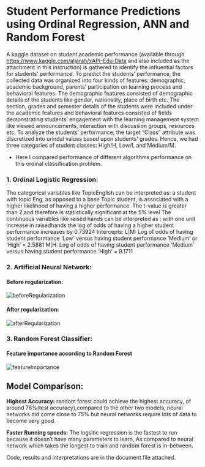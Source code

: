# Student Performance Predictions using Ordinal Regression, ANN and Random Forest
A kaggle dataset on student academic performance (available through https://www.kaggle.com/aljarah/xAPI-Edu-Data and also included as the attachment in this instruction) is gathered to identify the influential factors for students’ performance. To predict the students’ performance, the collected data was organized into four kinds of features: demographic, academic background, parents’ participation on learning process and behavioral features. The demographic features consisted of demographic details of the students like gender, nationality, place of birth etc. The section, grades and semester details of the students were included under the academic features and behavioral features consisted of fields demonstrating students’ engagement with the learning management system like viewed announcements, interaction with discussion groups, resources etc. To analyze the students’ performance, the target “Class” attribute was discretized into orindal values based upon students’ grades. Hence, we had three categories of student classes: High/H, Low/L and Medium/M.

* Here I compared performance of different algorithms performance on this ordinal classification problem.

### 1. Ordinal Logistic Regression:
  The categorical variables like TopicEnglish can be interpreted as: a student with topic Eng, as opposed to a base Topic student, is associated with a higher likelihood of having a higher performance. The t-value is greater than 2 and therefore is statistically significant at the 5% level
The continuous variables like raised hands can be interpreted as : with one unit increase in raisedhands the log of odds of having a higher student performance increases by 0.73924
Intercepts:
L|M: Log of odds of having student performance ‘Low’ versus having student performance ‘Medium’ or ‘High’ = 2.5881
M|H: Log of odds of having student performance ‘Medium’ versus having student performance ‘High’ = 9.1711

### 2. Artificial Neural Network:

#### Before regularization:

![beforeRegularization](https://github.com/adesh-gadge/Student_Performance_Predictions/blob/master/Before_regularizations.png)

#### After regularization:

![afterRegularization](https://github.com/adesh-gadge/Student_Performance_Predictions/blob/master/after_regulatization.png)

### 3. Random Forest Classifier:

#### Feature importance according to Random Forest

![featureImportance](https://github.com/adesh-gadge/Student_Performance_Predictions/blob/master/random_forest_importance.PNG) 

## Model Comparison:

**Highest Accuracy:** random forest could achieve the highest accuracy, of around 76%(test accuracy),compared to the other two models, neural networks did come close to 75% but neural networks require lots of data to become very good.

**Faster Running speeds:** The logsitic regression is the fastest to run because it doesn’t have many parameters to learn, As compared to neural network which takes the longest to train and random forest is in-between.

Code, results and interpretations are in the document file attached.




